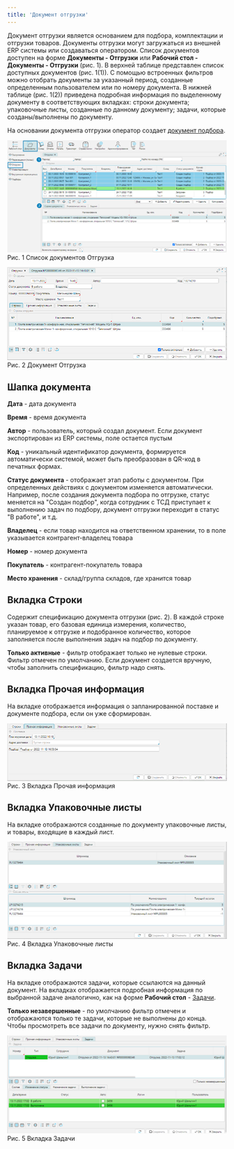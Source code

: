 ```yaml
---
title: 'Документ отгрузки' 
---
```


Документ отгрузки является основанием для подбора, комплектации и отгрузки товаров.  Документы отгрузки могут загружаться из внешней ERP системы или 
создаваться оператором. Список документов доступен на форме **Документы - Отгрузки** или **Рабочий стол - Документы - Отгрузки** (рис. 1). 
В верхней таблице представлен список доступных документов (рис. 1(1)). С помощью встроенных фильтров можно отобрать документы за указанный период, 
созданные определенным пользователем или по номеру документа. В нижней таблице (рис. 1(2)) приведена  подробная информация по выделенному документу в 
соответствующих вкладках: строки документа; упаковочные листы, созданные по данному документу; задачи, которые созданы/выполнены по документу.

На основании документа отгрузки оператор создает [документ подбора](selection.md).

![](img/shipment1.png)  
Рис. 1 Список документов Отгрузка

![](img/shipment2.png)  
Рис. 2 Документ Отгрузка  


## Шапка документа

**Дата** - дата документа

**Время** - время документа

**Автор** - пользователь, который создал документ. Если документ экспортирован из ERP системы, поле остается пустым

**Код** - уникальный идентификатор документа, формируется автоматически системой, может быть преобразован в QR-код в печатных формах.

**Статус документа** - отображает этап работы с документом. При определенных действиях с документом изменяется автоматически. Например, после создания документа подбора по отгрузке, статус меняется на "Создан подбор", когда сотрудник с ТСД приступает к выполнению задач по подбору, документ отгрузки переходит в статус "В работе", и т.д.

**Владелец** - если товар находится на ответственном хранении, то  в поле указывается контрагент-владелец товара

**Номер** - номер документа

**Покупатель** - контрагент-покупатель товара

**Место хранения** - склад/группа складов, где хранится товар


## Вкладка Строки

Содержит спецификацию документа отгрузки (рис. 2). В каждой строке указан товар, его базовая единица измерения, количество, планируемое к отгрузке и 
подобранное количество, которое заполняется после выполнения задач на подбор по документу.

**Только активные** - фильтр отображает только не нулевые строки. Фильтр отмечен по умолчанию. Если документ создается вручную, 
чтобы заполнить спецификацию, фильтр надо снять.


## Вкладка Прочая информация

На вкладке отображается информация о запланированной поставке и документе подбора, если он уже сформирован. 

![](img/shipment3.png)  
Рис. 3 Вкладка Прочая информация  


## Вкладка Упаковочные листы

На вкладке отображаются созданные по документу упаковочные листы, и товары, входящие в каждый лист.

![](img/shipment4.png)  
Рис. 4 Вкладка Упаковочные листы


## Вкладка Задачи

На вкладке отображаются задачи, которые ссылаются на данный документ. 
На вкладках отображается подробная информация по выбранной задаче аналогично, как на форме **Рабочий стол** - [Задачи](../../task.md).

**Только незавершенные** - по умолчанию фильтр отмечен и отображаются только те задачи, которые не выполнены до конца. 
Чтобы просмотреть все задачи по документу, нужно снять фильтр.

![](img/shipment5.png)  
Рис. 5 Вкладка Задачи  



